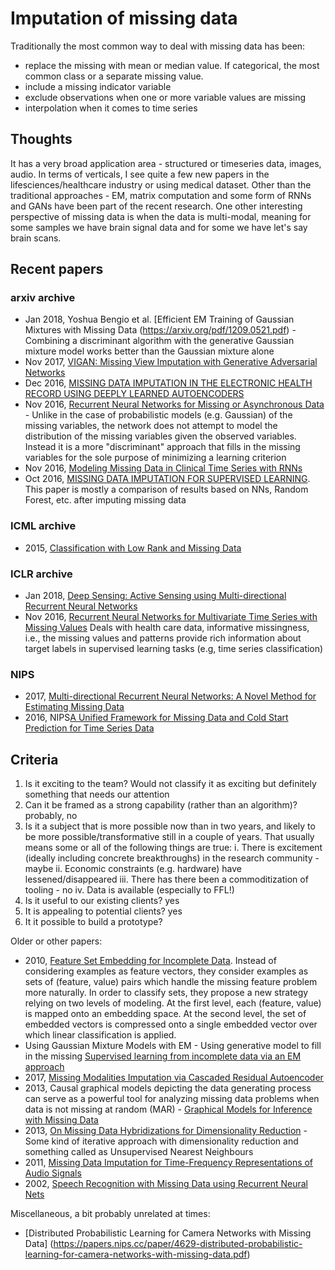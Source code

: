 # Imputation of missing data

Traditionally the most common way to deal with missing data has been:
- replace the missing with mean or median value. If categorical, the most common class or a separate missing value.
- include a missing indicator variable
- exclude observations when one or more variable values are missing
- interpolation when it comes to time series

## Thoughts
It has a very broad application area - structured or timeseries data, images, audio. In terms of verticals, I see quite a few new papers in the lifesciences/healthcare industry or using medical dataset. Other than the traditional approaches - EM, matrix computation and some form of RNNs and GANs have been part of the recent research. One other interesting perspective of missing data is when the data is multi-modal, meaning for some samples we have brain signal data and for some we have let's say brain scans.

## Recent papers
### arxiv archive
- Jan 2018, Yoshua Bengio et al. [Efficient EM Training of Gaussian Mixtures with Missing Data (https://arxiv.org/pdf/1209.0521.pdf) - Combining a discriminant algorithm with the generative Gaussian mixture model works better than the Gaussian mixture alone
- Nov 2017, [VIGAN: Missing View Imputation with Generative Adversarial Networks](https://arxiv.org/pdf/1708.06724.pdf)
- Dec 2016, [MISSING DATA IMPUTATION IN THE ELECTRONIC HEALTH RECORD USING DEEPLY LEARNED AUTOENCODERS](https://www.ncbi.nlm.nih.gov/pmc/articles/PMC5144587/)
- Nov 2016, [Recurrent Neural Networks for Missing or Asynchronous Data](https://arxiv.org/pdf/1606.01865.pdf) - Unlike in the case of probabilistic models (e.g. Gaussian) of the missing variables, the network does not attempt to model the distribution of the missing variables given the observed variables. Instead it is a more "discriminant" approach that fills in the missing variables for the sole purpose of minimizing a learning criterion
- Nov 2016, [Modeling Missing Data in Clinical Time Series with RNNs](https://arxiv.org/pdf/1606.04130.pdf)
- Oct 2016, [MISSING DATA IMPUTATION FOR SUPERVISED LEARNING](https://arxiv.org/pdf/1610.09075.pdf). This paper is mostly a comparison of results based on NNs, Random Forest, etc. after imputing missing data 

### ICML archive
- 2015, [Classification with Low Rank and Missing Data](http://proceedings.mlr.press/v37/hazan15.pdf)

### ICLR archive
- Jan 2018, [Deep Sensing: Active Sensing using Multi-directional Recurrent Neural Networks](https://openreview.net/pdf?id=r1SnX5xCb)
- Nov 2016, [Recurrent Neural Networks for Multivariate Time Series with Missing Values](https://openreview.net/pdf?id=BJC8LF9ex)
Deals with health care data, informative missingness, i.e., the missing values and patterns provide rich information about target labels in supervised learning tasks (e.g, time series classification)

### NIPS
- 2017, [Multi-directional Recurrent Neural Networks: A Novel Method for Estimating Missing Data](http://roseyu.com/time-series-workshop/submissions/TSW2017_paper_12.pdf)
- 2016, NIPS[A Unified Framework for Missing Data and Cold Start Prediction for Time Series Data](https://chrisdxie.github.io/papers/NIPS_TS_Workshop_Cold_Start.pdf)


## Criteria
1. Is it exciting to the team? Would not classify it as exciting but definitely something that needs our attention
2. Can it be framed as a strong capability (rather than an algorithm)? probably, no
3. Is it a subject that is more possible now than in two years, and likely to be more possible/transformative still in a couple of years. That usually means some or all of the following things are true:
  i. There is excitement (ideally including concrete breakthroughs) in the research community - maybe
  ii. Economic constraints (e.g. hardware) have lessened/disappeared
  iii. There has there been a commoditization of tooling - no
  iv. Data is available (especially to FFL!)
4. Is it useful to our existing clients? yes
5. It is appealing to potential clients? yes
6. It it possible to build a prototype? 

Older or other papers:
- 2010, [Feature Set Embedding for Incomplete Data](https://papers.nips.cc/paper/4047-feature-set-embedding-for-incomplete-data.pdf). Instead of considering examples as feature vectors, they consider examples as sets of (feature, value) pairs which handle the missing feature problem more naturally. In order to classify sets, they propose a new strategy relying on two levels of modeling. At the first level, each (feature, value) is mapped onto an embedding space. At the second level, the set of embedded vectors is compressed onto a single embedded vector over which linear classification is applied.
- Using Gaussian Mixture Models with EM - Using generative model to fill in the missing
[Supervised learning from incomplete data via an EM approach](http://papers.nips.cc/paper/767-supervised-learning-from-incomplete-data-via-an-em-approach.pdf)
-  2017, [Missing Modalities Imputation via Cascaded Residual Autoencoder](http://cvlab.cse.msu.edu/pdfs/Tran_Liu_Zhou_Jin_CVPR2017.pdf)
- 2013, Causal graphical models depicting the data generating process can serve as a powerful tool for analyzing missing data problems when data is not missing at random (MAR) - [Graphical Models for Inference with Missing Data](https://papers.nips.cc/paper/4899-graphical-models-for-inference-with-missing-data.pdf)
- 2013, [On Missing Data Hybridizations for Dimensionality Reduction](https://link.springer.com/chapter/10.1007/978-3-642-38516-2_15) - Some kind of iterative approach with dimensionality reduction and something called as Unsupervised Nearest Neighbours
- 2011, [Missing Data Imputation for Time-Frequency Representations of Audio Signals](http://paris.cs.illinois.edu/pubs/smaragdis-jsps10.pdf)
- 2002, [Speech Recognition with Missing Data using Recurrent Neural Nets](http://citeseerx.ist.psu.edu/viewdoc/download?doi=10.1.1.72.6699&rep=rep1&type=ps)

Miscellaneous, a bit probably unrelated at times:
- [Distributed Probabilistic Learning for Camera Networks with Missing Data] (https://papers.nips.cc/paper/4629-distributed-probabilistic-learning-for-camera-networks-with-missing-data.pdf)
